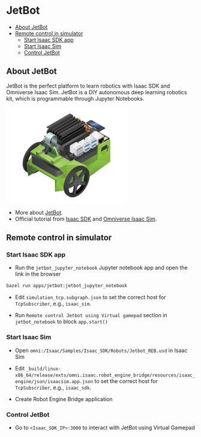 # JetBot <!-- omit in toc -->

- [About JetBot](#about-jetbot)
- [Remote control in simulator](#remote-control-in-simulator)
  - [Start Isaac SDK app](#start-isaac-sdk-app)
  - [Start Isaac Sim](#start-isaac-sim)
  - [Control JetBot](#control-jetbot)

## About JetBot

JetBot is the perfect platform to learn robotics with Isaac SDK and Omniverse Isaac Sim. JetBot is a DIY autonomous deep learning robotics kit, which is programmable through Jupyter Notebooks.

<img src="img/jetson-jetbot-illustration_1600x1260.png" height="256">

- More about [JetBot](https://jetbot.org/master/).
- Official tutorial from [Isaac SDK](https://docs.nvidia.com/isaac/isaac/doc/tutorials/jetbot.html) and [Omniverse Isaac Sim](https://docs.omniverse.nvidia.com/app_isaacsim/app_isaacsim/first_run.html).

## Remote control in simulator

### Start Isaac SDK app

- Run the `jetbot_jupyter_notebook` Jupyter notebook app and open the link in the browser

```bash
bazel run apps/jetbot:jetbot_jupyter_notebook
```

- Edit `simulation_tcp.subgraph.json` to set the correct host for `TcpSubscriber`, e.g., `isaac_sim`.

- Run `Remote control Jetbot using Virtual gamepad` section in `jetbot_notebook` to block `app.start()`

### Start Isaac Sim

- Open `omni:/Isaac/Samples/Isaac_SDK/Robots/Jetbot_REB.usd` in Isaac Sim

- Edit `_build/linux-x86_64/release/exts/omni.isaac.robot_engine_bridge/resources/isaac_engine/json/isaacsim.app.json` to set the correct host for `TcpSubscriber`, e.g., `isaac_sdk`.

- Create Robot Engine Bridge application

### Control JetBot

- Go to `<Isaac_SDK_IP>:3000` to interact with JetBot using Virtual Gamepad
